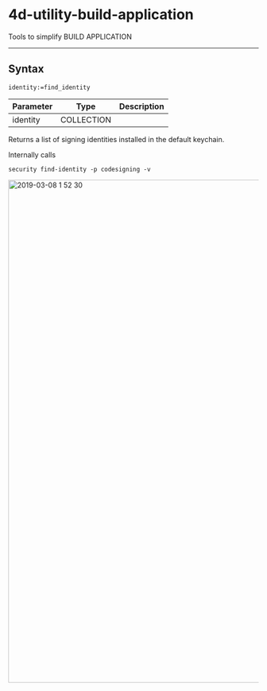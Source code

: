 # 4d-utility-build-application
Tools to simplify BUILD APPLICATION

---

## Syntax

```
identity:=find_identity 
```


Parameter|Type|Description
------------|------------|----
identity|COLLECTION|

Returns a list of signing identities installed in the default keychain.  

Internally calls  

```
security find-identity -p codesigning -v
```

<img width="1013" alt="2019-03-08 1 52 30" src="https://user-images.githubusercontent.com/1725068/53974380-cc70bc80-4145-11e9-8282-fb5ea23dbd18.png">
